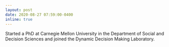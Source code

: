 ```yaml
---
layout: post
date: 2020-08-27 07:59:00-0400
inline: true
---
```


Started a PhD at Carnegie Mellon University in the Department of Social and Decision Sciences and joined the Dynamic Decision Making Laboratory.